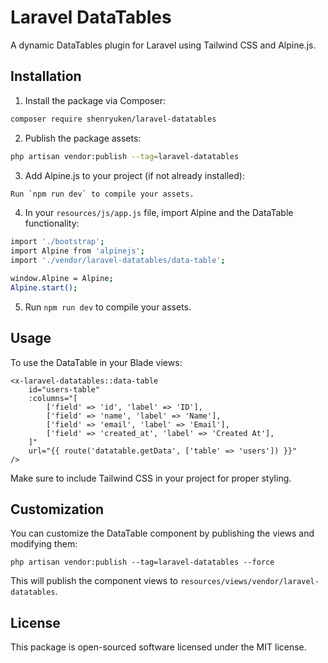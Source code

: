 # Laravel DataTables

A dynamic DataTables plugin for Laravel using Tailwind CSS and Alpine.js.

## Installation

1. Install the package via Composer:

```bash
composer require shenryuken/laravel-datatables
```

2. Publish the package assets:

```bash
php artisan vendor:publish --tag=laravel-datatables
```

3. Add Alpine.js to your project (if not already installed):

```bash
Run `npm run dev` to compile your assets.
```

4. In your `resources/js/app.js` file, import Alpine and the DataTable functionality:

```bash
import './bootstrap';
import Alpine from 'alpinejs';
import './vendor/laravel-datatables/data-table';

window.Alpine = Alpine;
Alpine.start();
```

5. Run `npm run dev` to compile your assets.

## Usage

To use the DataTable in your Blade views:

```
<x-laravel-datatables::data-table
    id="users-table"
    :columns="[
        ['field' => 'id', 'label' => 'ID'],
        ['field' => 'name', 'label' => 'Name'],
        ['field' => 'email', 'label' => 'Email'],
        ['field' => 'created_at', 'label' => 'Created At'],
    ]"
    url="{{ route('datatable.getData', ['table' => 'users']) }}"
/>
```

Make sure to include Tailwind CSS in your project for proper styling.

## Customization

You can customize the DataTable component by publishing the views and modifying them:

```
php artisan vendor:publish --tag=laravel-datatables --force
```

This will publish the component views to `resources/views/vendor/laravel-datatables`.

## License

This package is open-sourced software licensed under the MIT license.
